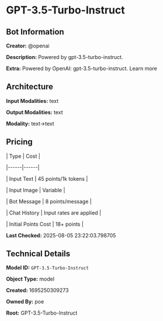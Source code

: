 # GPT-3.5-Turbo-Instruct

## Bot Information

**Creator:** @openai

**Description:** Powered by gpt-3.5-turbo-instruct.

**Extra:** Powered by OpenAI: gpt-3.5-turbo-instruct. Learn more


## Architecture

**Input Modalities:** text

**Output Modalities:** text

**Modality:** text->text


## Pricing

| Type | Cost |

|------|------|

| Input Text | 45 points/1k tokens |

| Input Image | Variable |

| Bot Message | 8 points/message |

| Chat History | Input rates are applied |

| Initial Points Cost | 18+ points |


**Last Checked:** 2025-08-05 23:22:03.798705


## Technical Details

**Model ID:** `GPT-3.5-Turbo-Instruct`

**Object Type:** model

**Created:** 1695250309273

**Owned By:** poe

**Root:** GPT-3.5-Turbo-Instruct
